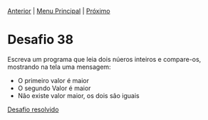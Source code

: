 [Anterior](Desafio037.md) | [Menu Principal](/README.md/) | [Próximo](Desafio039.md)  

# Desafio 38  

Escreva um programa que leia dois núeros inteiros e compare-os, mostrando na tela uma mensagem:  
- O primeiro valor é maior
- O segundo Valor é maior
- Não existe valor maior, os dois são iguais

[Desafio resolvido](/Desafios/desafio038.py/)